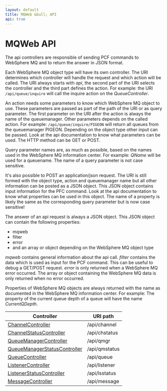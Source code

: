 ```yaml
---
layout: default
title: MQWeb &bull; API
api: true
---
```


MQWeb API
=========

The api controllers are responsible of sending PCF commands to WebSphere MQ 
and to return the answer in JSON format.

Each WebSphere MQ object type will have its own controller. The URI determines 
which controller will handle the request and which action will be called. The 
URI always starts with *api*, the second part of the URI selects the controller 
and the third part defines the action. For example: the URI `/api/queue/inquire` 
will call the inquire action on the *QueueController*. 

An action needs some parameters to know which WebSphere MQ object to use. These 
parameters are passed as part of the path of the URI or as query parameter. 
The first parameter on the URI after the action is always the name of the 
queuemanager. Other parameters depends on the called action.
For example: `/api/queue/inquire/PIGEON` will return all queues from the queuemanager 
PIGEON. Depending on the object type other input can be passed. Look at the api
documentation to know what parameters can be used. The HTTP method can be GET or POST.

Query parameter names are, as much as possible, based on the names used in the
WebSphere MQ information center. For example: *QName* will be used for a queuename.
The name of a query parameter is not case sensitive.

It's also possible to POST an application/json request. The URI is still formed
with the object type, action and queuemanager name but all other information can be
posted as a JSON object. This JSON object contains input information for the PFC 
command. Look at the api documentation to know what properties can be used in 
this object. The name of a property is likely the same as the corresponding 
query parameter but is now case sensitive!

The answer of an api request is always a JSON object. This JSON object can contain the
following properties:

+ mqweb
+ filter
+ error
+ and an array or object depending on the WebSphere MQ object type

*mqweb* contains general information about the api call. *filter* contains the data
which is used as input for the PCF command. This can be useful to debug a GET/POST
request. *error* is only returned when a WebSphere MQ error occurred. The array or
object containing the WebSphere MQ data is only returned when no error occurred.

Properties of WebSphere MQ objects are always returned with the name as documented 
in the WebSphere MQ information center. For example: The property of the current 
queue depth of a queue will have the name *CurrentQDepth*.

|Controller|URI path|
|----------|--------|
|[ChannelController](channel.html)|/api/channel|
|[ChannelStatusController](chstatus.html)|/api/chstatus|
|[QueueManagerController](qmgr.html)|/api/qmgr|
|[QueueManagerStatusController](qmstatus.html)|/api/qmstatus|
|[QueueController](queue.html)|/api/queue|
|[ListenerController](listener.html)|/api/listener|
|[ListenerStatusController](lsstatus.html)|/api/lsstatus|
|[MessageController](message.html)|/api/message|

